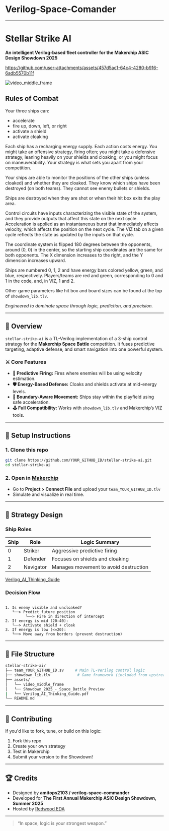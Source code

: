 # Verilog-Space-Comander
----------------------------------------------------

# Stellar Strike AI

**An intelligent Verilog-based fleet controller for the Makerchip ASIC Design Showdown 2025** 


https://github.com/user-attachments/assets/457d5ac1-64c4-4280-b916-6adb5570b11f

![video_middle_frame](https://github.com/user-attachments/assets/47c5ba39-1771-4ce1-959d-5ca4979da0e5)

## Rules of Combat

Your three ships can:

- accelerate
- fire up, down, left, or right
- activate a shield
- activate cloaking

Each ship has a recharging energy supply. Each action costs energy. You might take an offensive strategy, firing often; you might take a defensive strategy, leaning heavily on your shields and cloaking; or you might focus on maneuverability. Your strategy is what sets you apart from your competition.

Your ships are able to monitor the positions of the other ships (unless cloaked) and whether they are cloaked. They know which ships have been destroyed (on both teams). They cannot see enemy bullets or shields.

Ships are destroyed when they are shot or when their hit box exits the play area.

Control circuits have inputs characterizing the visible state of the system, and they provide outputs that affect this state on the next cycle. Acceleration is applied as an instantaneous burst that immediately affects velocity, which affects the position on the next cycle. The VIZ tab on a given cycle reflects the state as updated by the inputs on that cycle.

The coordinate system is flipped 180 degrees between the opponents, around (0, 0) in the center, so the starting ship coordinates are the same for both opponents. The X dimension increases to the right, and the Y dimension increases upward.

Ships are numbered 0, 1, 2 and have energy bars colored yellow, green, and blue, respectively. Players/teams are red and green, corresponding to 0 and 1 in the code, and, in VIZ, 1 and 2.

Other game parameters like hit box and board sizes can be found at the top of `showdown_lib.tlv`.

*Engineered to dominate space through logic, prediction, and precision.*

---

## 🚀 Overview
`stellar-strike-ai` is a TL-Verilog implementation of a 3-ship control strategy for the **Makerchip Space Battle** competition. It fuses predictive targeting, adaptive defense, and smart navigation into one powerful system.

### ⚔️ Core Features
- **🎯 Predictive Firing:** Fires where enemies will be using velocity estimation.
- **🛡️ Energy-Based Defense:** Cloaks and shields activate at mid-energy levels.
- **🧠 Boundary-Aware Movement:** Ships stay within the playfield using safe acceleration.
- **🕹️ Full Compatibility:** Works with `showdown_lib.tlv` and Makerchip’s VIZ tools.

---

## 🔧 Setup Instructions

### 1. Clone this repo
```bash
git clone https://github.com/YOUR_GITHUB_ID/stellar-strike-ai.git
cd stellar-strike-ai
```

### 2. Open in [Makerchip](https://makerchip.com/)
- Go to **Project > Connect File** and upload your `team_YOUR_GITHUB_ID.tlv`
- Simulate and visualize in real time.

---

## 🧠 Strategy Design

### Ship Roles
| Ship | Role         | Logic Summary                             |
|------|--------------|-------------------------------------------|
| 0    | Striker      | Aggressive predictive firing              |
| 1    | Defender     | Focuses on shields and cloaking           |
| 2    | Navigator    | Manages movement to avoid destruction     |

[Verilog_AI_Thinking_Guide](https://github.com/user-attachments/files/22082390/Verilog_AI_Thinking_Guide.pdf)
 
### Decision Flow
```

1. Is enemy visible and uncloaked?
   └──> Predict future position
         └──> Fire in direction of intercept
2. If energy is mid (20–40):
   └──> Activate shield + cloak
3. If energy is low (<=20):
   └──> Move away from borders (prevent destruction)
```

---

## 📂 File Structure
```bash
stellar-strike-ai/
├── team_YOUR_GITHUB_ID.sv     # Main TL-Verilog control logic
├── showdown_lib.tlv            # Game framework (included from upstream)
├── assets/
│   └── video_middle_frame      
│   └── Showdown_2025_-_Space_Battle_Preview
|   └── Verilog_AI_Thinking_Guide.pdf
└── README.md
```

---

## 🤝 Contributing
If you'd like to fork, tune, or build on this logic:
1. Fork this repo
2. Create your own strategy
3. Test in Makerchip
4. Submit your version to the Showdown!

---

## 🏆 Credits
- Designed by **amitops2103 / verilog-space-commander**
- Developed for **The First Annual Makerchip ASIC Design Showdown, Summer 2025**
- Hosted by [Redwood EDA](https://www.redwoodeda.com/)

---

> “In space, logic is your strongest weapon.”
